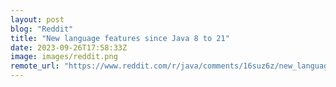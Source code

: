 ```yaml
---
layout: post
blog: "Reddit"
title: "New language features since Java 8 to 21"
date: 2023-09-26T17:58:33Z
image: images/reddit.png
remote_url: "https://www.reddit.com/r/java/comments/16suz6z/new_language_features_since_java_8_to_21/"
---
```

